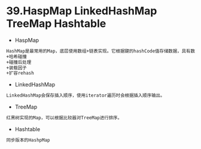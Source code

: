 # 39.HaspMap LinkedHashMap TreeMap Hashtable

* HaspMap

```xml
HashMap是最常用的Map，底层使用数组+链表实现。它根据键的hashCode值存储数据，具有数组的随机存取特征。
+哈希碰撞
+碰撞后处理
+装载因子
+扩容rehash
```

* LinkedHashMap

```xml
LinkedHashMap会保存插入顺序，使用iterator遍历时会根据插入顺序输出。
```

* TreeMap

```xml
红黑树实现的Map，可以根据比较器对TreeMap进行排序。
```

* Hashtable

```xml
同步版本的HashpMap
```
